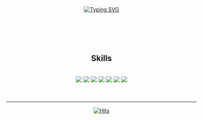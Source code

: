 <div align="center">
<br><br>

[![Typing SVG](https://readme-typing-svg.herokuapp.com?font=Fira+Code&size=24&duration=4000&pause=1000&color=44A833&width=435&lines=Hi+%E2%9C%8B+I%60m+JaeBeom+Kim;who+is+backend+developer)](https://git.io/typing-svg)

<br><br>
</div>

<br>

<div align="center">

## Skills 

<br>

<img src="https://img.shields.io/badge/Python-3766AB?style=flat-square&logo=Python&logoColor=white">
<img src="https://img.shields.io/badge/HTML5-E34F26?style=flat-square&logo=HTML5&logoColor=white">
<img src="https://img.shields.io/badge/CSS3-1572B6?style=flat-square&logo=CSS3&logoColor=white">
<img src="https://img.shields.io/badge/Django-092E20?style=flat-square&logo=Django&logoColor=white">
<img src="https://img.shields.io/badge/Git-F05032?style=flat-square&logo=Git&logoColor=white">
<img src="https://img.shields.io/badge/Github-181717?style=flat-square&logo=Github&logoColor=white">
<img src="https://img.shields.io/badge/MySQL-4479A1?style=flat-square&logo=MySQL&logoColor=white">

<br>

</div>

<br>
<br>
<hr>
<div align= "center">
  
[![Hits](https://hits.seeyoufarm.com/api/count/incr/badge.svg?url=https%3A%2F%2Fgithub.com%2Fkimjaebeom98&count_bg=%23A488EB&title_bg=%235A8AE5&icon=atom.svg&icon_color=%23FFFFFF&title=WELCOME&edge_flat=false)](https://hits.seeyoufarm.com)

</div>
